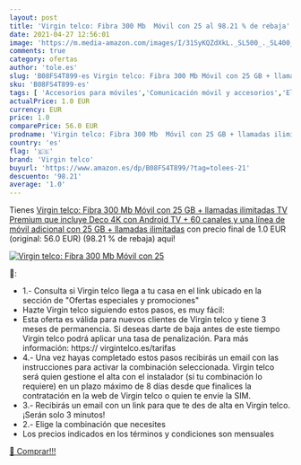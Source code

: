 ```yaml
---
layout: post
title: 'Virgin telco: Fibra 300 Mb  Móvil con 25 al 98.21 % de rebaja'
date: 2021-04-27 12:56:01
image: 'https://m.media-amazon.com/images/I/31SyKQZdXkL._SL500_._SL400_.jpg'
comments: true
category: ofertas
author: 'tole.es'
slug: 'B08FS4T899-es Virgin telco: Fibra 300 Mb Móvil con 25 GB + llamadas...'
sku: 'B08FS4T899-es'
tags: [ 'Accesorios para móviles','Comunicación móvil y accesorios','Electrónica','Telefonía fija y accesorios','Teléfonos analógicos','android','virgin telco', ]
actualPrice: 1.0 EUR
currency: EUR
price: 1.0
comparePrice: 56.0 EUR
prodname: 'Virgin telco: Fibra 300 Mb  Móvil con 25 GB + llamadas ilimitadas  TV Premium que incluye Deco 4K con Android TV + 60 canales y una línea de móvil adicional con 25 GB + llamadas ilimitadas'
country: 'es'
flag: '🇪🇸'
brand: 'Virgin telco'
buyurl: 'https://www.amazon.es/dp/B08FS4T899/?tag=tolees-21'
descuento: '98.21'
average: '1.0'
---
```


Tienes [Virgin telco: Fibra 300 Mb  Móvil con 25 GB + llamadas ilimitadas  TV Premium que incluye Deco 4K con Android TV + 60 canales y una línea de móvil adicional con 25 GB + llamadas ilimitadas](https://www.amazon.es/dp/B08FS4T899/?tag=tolees-21) con precio final de  1.0 EUR (original: 56.0 EUR) (98.21 %  de rebaja) aqui!

[![Virgin telco: Fibra 300 Mb  Móvil con 25](https://m.media-amazon.com/images/I/31SyKQZdXkL._SL500_._SL400_.jpg)](https://www.amazon.es/dp/B08FS4T899/?tag=tolees-21)

🔎:

- 1.- Consulta si Virgin telco llega a tu casa en el link ubicado en la sección de "Ofertas especiales y promociones"
- Hazte Virgin telco siguiendo estos pasos, es muy fácil:
- Esta oferta es válida para nuevos clientes de Virgin telco y tiene 3 meses de permanencia. Si deseas darte de baja antes de este tiempo Virgin telco podrá aplicar una tasa de penalización. Para más información: https:// virgintelco.es/tarifas
- 4.- Una vez hayas completado estos pasos recibirás un email con las instrucciones para activar la combinación seleccionada. Virgin telco será quien gestione el alta con el instalador (si tu combinación lo requiere) en un plazo máximo de 8 días desde que finalices la contratación en la web de Virgin telco o quien te envíe la SIM.
- 3.- Recibirás un email con un link para que te des de alta en Virgin telco. ¡Serán solo 3 minutos!
- 2.- Elige la combinación que necesites
- Los precios indicados en los términos y condiciones son mensuales

[🛒 Comprar!!!](https://www.amazon.es/dp/B08FS4T899/?tag=tolees-21)

